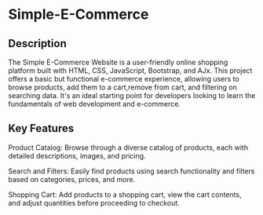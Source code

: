 ﻿# Simple-E-Commerce
## Description
The Simple E-Commerce Website is a user-friendly online shopping platform built with HTML, CSS, JavaScript, Bootstrap, and AJx. This project offers a basic but functional e-commerce experience, allowing users to browse products, add them to a cart,remove from cart, and filtering on searching data. It's an ideal starting point for developers looking to learn the fundamentals of web development and e-commerce.

## Key Features
Product Catalog: Browse through a diverse catalog of products, each with detailed descriptions, images, and pricing.

Search and Filters: Easily find products using search functionality and filters based on categories, prices, and more.

Shopping Cart: Add products to a shopping cart, view the cart contents, and adjust quantities before proceeding to checkout.
